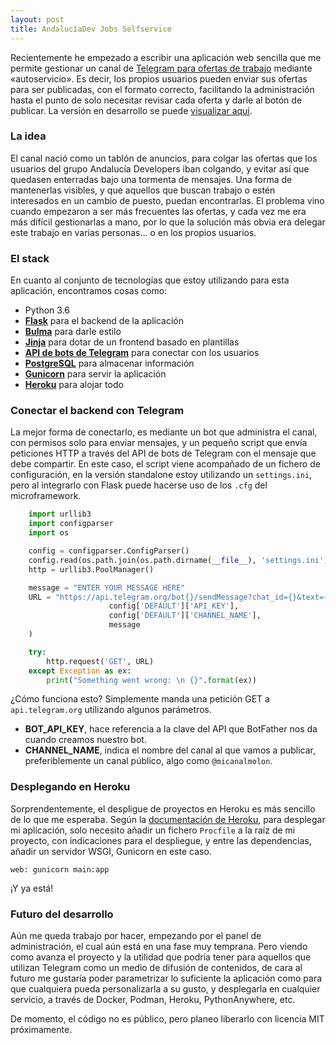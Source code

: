 ```yaml
---
layout: post
title: AndalucíaDev Jobs Selfservice
---
```


Recientemente he empezado a escribir una aplicación web sencilla que me permite gestionar un canal de [Telegram para ofertas de trabajo](https://t.me/andaluciadevjobs)
mediante «autoservicio». Es decir, los propios usuarios pueden enviar sus ofertas para ser publicadas, con el formato correcto,
facilitando la administración hasta el punto de solo necesitar revisar cada oferta y darle al botón de publicar. La versión en desarrollo se puede [visualizar aquí](https://ad.jobs.herokuapp.com/).

### La idea

El canal nació como un tablón de anuncios, para colgar las ofertas que los usuarios del grupo Andalucía Developers iban colgando, y evitar
así que quedasen enterradas bajo una tormenta de mensajes. Una forma de mantenerlas visibles, y que aquellos que buscan trabajo o estén
interesados en un cambio de puesto, puedan encontrarlas. El problema vino cuando empezaron a ser más frecuentes las ofertas, y cada vez me
era más difícil gestionarlas a mano, por lo que la solución más obvia era delegar este trabajo en varias personas... o en los propios usuarios.

### El stack

En cuanto al conjunto de tecnologías que estoy utilizando para esta aplicación, encontramos cosas como:

* Python 3.6
* [**Flask**](https://palletsprojects.com/p/flask/) para el backend de la aplicación
* [**Bulma**](https://bulma.io/) para darle estilo
* [**Jinja**](https://palletsprojects.com/p/jinja/) para dotar de un frontend basado en plantillas
* [**API de bots de Telegram**](https://core.telegram.org/bots) para conectar con los usuarios
* [**PostgreSQL**](https://www.postgresql.org/) para almacenar información
* [**Gunicorn**](https://gunicorn.org/) para servir la aplicación
* [**Heroku**](https://heroku.com/) para alojar todo

### Conectar el backend con Telegram

La mejor forma de conectarlo, es mediante un bot que administra el canal, con permisos solo para enviar mensajes, y un pequeño script que
envía peticiones HTTP a través del API de bots de Telegram con el mensaje que debe compartir. En este caso, el script viene acompañado de un
fichero de configuración, en la versión standalone estoy utilizando un `settings.ini`, pero al integrarlo con Flask puede hacerse uso de los
`.cfg` del microframework.

```python
    import urllib3
    import configparser
    import os

    config = configparser.ConfigParser()
    config.read(os.path.join(os.path.dirname(__file__), 'settings.ini'))
    http = urllib3.PoolManager()

    message = "ENTER YOUR MESSAGE HERE"
    URL = "https://api.telegram.org/bot{}/sendMessage?chat_id={}&text={}".format(
                      config['DEFAULT']['API_KEY'], 
                      config['DEFAULT']['CHANNEL_NAME'], 
                      message
    )

    try:
        http.request('GET', URL)
    except Exception as ex:
        print("Something went wrong: \n {}".format(ex))
```

¿Cómo funciona esto? Simplemente manda una petición GET a `api.telegram.org` utilizando algunos parámetros.

* **BOT_API_KEY**, hace referencia a la clave del API que BotFather nos da cuando creamos nuestro bot.
* **CHANNEL_NAME**, indica el nombre del canal al que vamos a publicar, preferiblemente un canal público, algo como `@micanalmolon`.

### Desplegando en Heroku

Sorprendentemente, el despligue de proyectos en Heroku es más sencillo de lo que me esperaba. Según la [documentación de Heroku](https://devcenter.heroku.com/categories/reference),
para desplegar mi aplicación, solo necesito añadir un fichero `Procfile` a la raíz de mi proyecto, con indicaciones para el despliegue, y entre
las dependencias, añadir un servidor WSGI, Gunicorn en este caso.

    web: gunicorn main:app

¡Y ya está!

### Futuro del desarrollo

Aún me queda trabajo por hacer, empezando por el panel de administración, el cual aún está en una fase muy temprana. Pero viendo como avanza
el proyecto y la utilidad que podría tener para aquellos que utilizan Telegram como un medio de difusión de contenidos, de cara al futuro
me gustaría poder parametrizar lo suficiente la aplicación como para que cualquiera pueda personalizarla a su gusto, y desplegarla en cualquier
servicio, a través de Docker, Podman, Heroku, PythonAnywhere, etc.

De momento, el código no es público, pero planeo liberarlo con licencia MIT próximamente.
